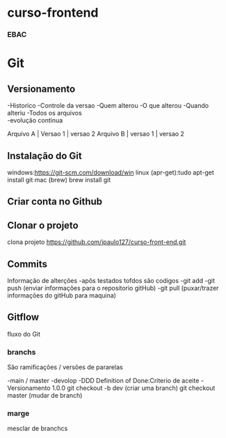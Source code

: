 # curso-frontend
### EBAC
# Git
## Versionamento
-Historico
-Controle da versao
-Quem alterou
-O que alterou
-Quando alteriu
-Todos os arquivos  
-evolução continua


Arquivo A | Versao 1 | versao 2
Arquivo B | versao 1 | versao 2

## Instalação do Git 
windows:https://git-scm.com/download/win
linux (apr-get):tudo apt-get install git
mac (brew) brew install git

## Criar conta no Github

## Clonar o projeto
 clona projeto https://github.com/jpaulo127/curso-front-end.git
## Commits
Informação de alterções
-apôs testados tofdos são codigos
-git add
-git push (enviar informações para o repositorio gitHub)
-git pull (puxar/trazer informações do gitHub para maquina)
 
## Gitflow
fluxo do Git


### branchs
São ramificações / versões de pararelas

-main / master
-devolop
-DDD Definition of Done:Criterio  de aceite
-Versionamento 1.0.0
git checkout -b dev (criar uma branch)
git checkout master (mudar de branch)
### marge
mesclar de branchcs
